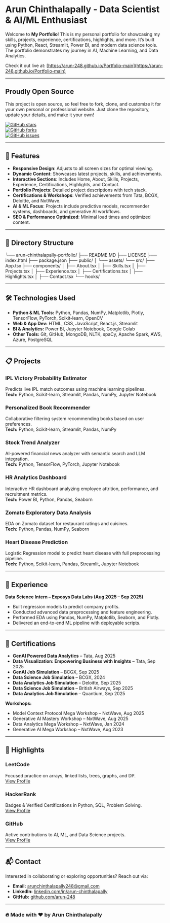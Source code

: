# Arun Chinthalapally - Data Scientist & AI/ML Enthusiast

Welcome to **My Portfolio**! This is my personal portfolio for showcasing my skills, projects, experience, certifications, highlights, and more. It’s built using Python, React, Streamlit, Power BI, and modern data science tools. The portfolio demonstrates my journey in AI, Machine Learning, and Data Analytics.  

Check it out live at: [https://arun-248.github.io/Portfolio-main](https://arun-248.github.io/Portfolio-main)

---

## Proudly Open Source

This project is open source, so feel free to fork, clone, and customize it for your own personal or professional website. Just clone the repository, update your details, and make it your own!  

[![GitHub stars](https://img.shields.io/github/stars/arun-248/Portfolio-main.svg)](https://github.com/arun-248/Portfolio-main/stargazers)  
[![GitHub forks](https://img.shields.io/github/forks/arun-248/Portfolio-main.svg)](https://github.com/arun-248/Portfolio-main/network)  
[![GitHub issues](https://img.shields.io/github/issues/arun-248/Portfolio-main.svg)](https://github.com/arun-248/Portfolio-main/issues)

---

## 🚀 Features

- **Responsive Design**: Adjusts to all screen sizes for optimal viewing.  
- **Dynamic Content**: Showcases latest projects, skills, and achievements.  
- **Interactive Sections**: Includes Home, About, Skills, Projects, Experience, Certifications, Highlights, and Contact.  
- **Portfolio Projects**: Detailed project descriptions with tech stack.  
- **Certifications & Workshops**: Verified achievements from Tata, BCGX, Deloitte, and NxtWave.  
- **AI & ML Focus**: Projects include predictive models, recommender systems, dashboards, and generative AI workflows.  
- **SEO & Performance Optimized**: Minimal load times and optimized content.

---

## 📂 Directory Structure

└── arun-chinthalapally-portfolio/
├── README.MD
├── LICENSE
├── index.html
├── package.json
├── public/
│ └── assets/
└── src/
├── App.tsx
├── components/
│ ├── About.tsx
│ ├── Skills.tsx
│ ├── Projects.tsx
│ ├── Experience.tsx
│ ├── Certifications.tsx
│ ├── Highlights.tsx
│ ├── Contact.tsx
└── hooks/

---

## 🛠 Technologies Used

- **Python & ML Tools:** Python, Pandas, NumPy, Matplotlib, Plotly, TensorFlow, PyTorch, Scikit-learn, OpenCV  
- **Web & App Dev:** HTML, CSS, JavaScript, React.js, Streamlit  
- **BI & Analytics:** Power BI, Jupyter Notebook, Google Colab  
- **Other Tools:** Git, GitHub, MongoDB, NLTK, spaCy, Apache Spark, AWS, Azure, PostgreSQL  

---

## 📋 Projects

### IPL Victory Probability Estimator
Predicts live IPL match outcomes using machine learning pipelines.  
**Tech:** Python, Scikit-learn, Streamlit, Pandas, NumPy, Jupyter Notebook  

### Personalized Book Recommender
Collaborative filtering system recommending books based on user preferences.  
**Tech:** Python, Scikit-learn, Streamlit, Pandas, NumPy  

### Stock Trend Analyzer
AI-powered financial news analyzer with semantic search and LLM integration.  
**Tech:** Python, TensorFlow, PyTorch, Jupyter Notebook  

### HR Analytics Dashboard
Interactive HR dashboard analyzing employee attrition, performance, and recruitment metrics.  
**Tech:** Power BI, Python, Pandas, Seaborn  

### Zomato Exploratory Data Analysis
EDA on Zomato dataset for restaurant ratings and cuisines.  
**Tech:** Python, Pandas, NumPy, Seaborn  

### Heart Disease Prediction
Logistic Regression model to predict heart disease with full preprocessing pipeline.  
**Tech:** Python, Scikit-learn, Pandas, Streamlit, Jupyter Notebook  

---

## 💼 Experience

**Data Science Intern – Exposys Data Labs (Aug 2025 – Sep 2025)**  

- Built regression models to predict company profits.  
- Conducted advanced data preprocessing and feature engineering.  
- Performed EDA using Pandas, NumPy, Matplotlib, Seaborn, and Plotly.  
- Delivered an end-to-end ML pipeline with deployable scripts.  

---

## 📜 Certifications

- **GenAI Powered Data Analytics** – Tata, Aug 2025  
- **Data Visualization: Empowering Business with Insights** – Tata, Sep 2025  
- **GenAI Job Simulation** – BCGX, Sep 2025  
- **Data Science Job Simulation** – BCGX, 2024  
- **Data Analytics Job Simulation** – Deloitte, Sep 2025  
- **Data Science Job Simulation** – British Airways, Sep 2025  
- **Data Analytics Job Simulation** – Quantium, Sep 2025  

**Workshops:**  
- Model Context Protocol Mega Workshop – NxtWave, Aug 2025  
- Generative AI Mastery Workshop – NxtWave, Aug 2025  
- Data Analytics Mega Workshop – NxtWave, Jan 2024  
- Generative AI Mega Workshop – NxtWave, Aug 2023  

---

## 🌟 Highlights

### LeetCode
Focused practice on arrays, linked lists, trees, graphs, and DP.  
[View Profile](https://leetcode.com/arun-248)  

### HackerRank
Badges & Verified Certifications in Python, SQL, Problem Solving.  
[View Profile](https://www.hackerrank.com/arun-248)  

### GitHub
Active contributions to AI, ML, and Data Science projects.  
[View Profile](https://github.com/arun-248)  

---

## 📬 Contact

Interested in collaborating or exploring opportunities? Reach out via:  

- **Email:** [arunchinthalapally248@gmail.com](mailto:arunchinthalapally248@gmail.com)  
- **LinkedIn:** [linkedin.com/in/arun-chinthalapally](https://linkedin.com/in/arun-chinthalapally)  
- **GitHub:** [github.com/arun-248](https://github.com/arun-248)  

---

### 🔥 Made with ❤️ by **Arun Chinthalapally**
